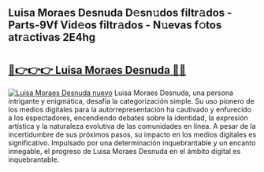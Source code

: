 ## Luisa Moraes Desnuda D𝚎sn𝚞dos filtr𝚊dos - Parts-9Vf Vid𝚎os filtr𝚊dos - N𝚞evas f𝚘tos atr𝚊ctivas 2E4hg

# <h2><a href="http://mb8hmj2.tromn.icu/?c=Luisa+Moraes+Desnuda">🔗👉👉👉 Luisa Moraes Desnuda 🔗🔗</a></h2>

[![Luisa Moraes Desnuda nuevo](https://i.imgur.com/pEAQMta.gif)](http://mb8hmj2.tromn.icu/?c=Luisa+Moraes+Desnuda)
Luisa Moraes Desnuda, una persona intrigante y enigmática, desafía la categorización simple. Su uso pionero de los medios digitales para la autorrepresentación ha cautivado y enfurecido a los espectadores, encendiendo debates sobre la identidad, la expresión artística y la naturaleza evolutiva de las comunidades en línea. A pesar de la incertidumbre de sus próximos pasos, su impacto en los medios digitales es significativo. Impulsado por una determinación inquebrantable y un encanto innegable, el progreso de Luisa Moraes Desnuda en el ámbito digital es inquebrantable.
